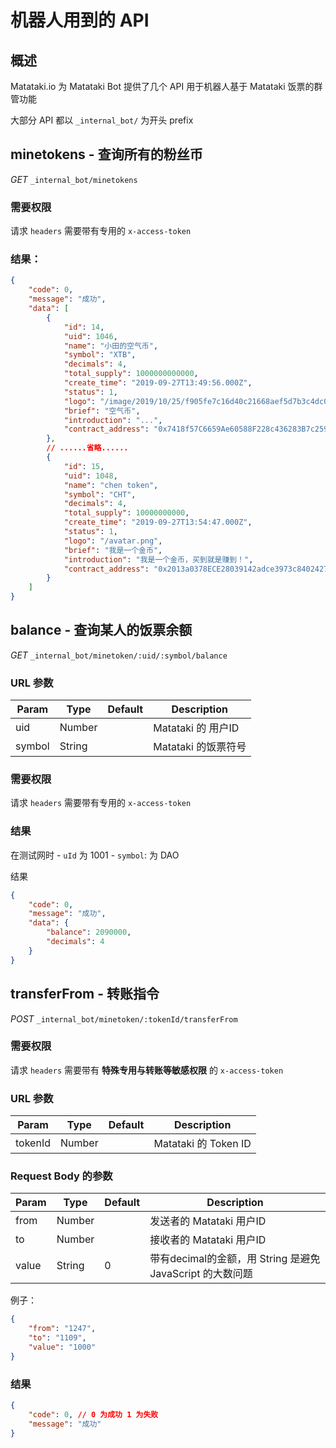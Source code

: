 # 机器人用到的 API

## 概述

Matataki.io 为 Matataki Bot 提供了几个 API 用于机器人基于 Matataki 饭票的群管功能

大部分 API 都以 `_internal_bot/` 为开头 prefix


## minetokens - 查询所有的粉丝币

*GET* `_internal_bot/minetokens`
### 需要权限
请求 `headers` 需要带有专用的 `x-access-token`
### 结果：

```json
{
    "code": 0,
    "message": "成功",
    "data": [
        {
            "id": 14,
            "uid": 1046,
            "name": "小田的空气币",
            "symbol": "XTB",
            "decimals": 4,
            "total_supply": 1000000000000,
            "create_time": "2019-09-27T13:49:56.000Z",
            "status": 1,
            "logo": "/image/2019/10/25/f905fe7c16d40c21668aef5d7b3c4dc0.png",
            "brief": "空气币",
            "introduction": "...",
            "contract_address": "0x7418f57C6659Ae60588F228c436283B7c25992E8"
        },
        // ......省略......
        {
            "id": 15,
            "uid": 1048,
            "name": "chen token",
            "symbol": "CHT",
            "decimals": 4,
            "total_supply": 10000000000,
            "create_time": "2019-09-27T13:54:47.000Z",
            "status": 1,
            "logo": "/avatar.png",
            "brief": "我是一个金币",
            "introduction": "我是一个金币，买到就是赚到！",
            "contract_address": "0x2013a0378ECE28039142adce3973c8402427F6D3"
        }
    ]
}
```




## balance - 查询某人的饭票余额
*GET* `_internal_bot/minetoken/:uid/:symbol/balance`
### URL 参数

| Param            | Type    | Default            | Description   |
| ---------------- | ------- | ------------------ | -------------------------------------- |
| uid          | Number  |  |  Matataki 的 用户ID     |
| symbol     | String |              | Matataki 的饭票符号   |

### 需要权限
请求 `headers` 需要带有专用的 `x-access-token`
### 结果
在测试网时
    - `uId` 为 1001
    - `symbol`: 为 DAO

结果
```json
{
    "code": 0,
    "message": "成功",
    "data": {
        "balance": 2090000,
        "decimals": 4
    }
}
```


## transferFrom - 转账指令
*POST* `_internal_bot/minetoken/:tokenId/transferFrom`
### 需要权限
请求 `headers` 需要带有 **特殊专用与转账等敏感权限** 的 `x-access-token`
### URL 参数

| Param            | Type    | Default            | Description   |
| ---------------- | ------- | ------------------ | -------------------------------------- |
| tokenId          | Number  |  |  Matataki 的 Token ID     |

### Request Body 的参数 

| Param            | Type    | Default            | Description   |
| ---------------- | ------- | ------------------ | -------------------------------------- |
| from          | Number  |  |  发送者的 Matataki 用户ID     |
| to     | Number |              | 接收者的 Matataki 用户ID  |
| value     | String |     0         | 带有decimal的金额，用 String 是避免 JavaScript 的大数问题   |

例子：
```json
{
	"from": "1247", 
	"to": "1109",
	"value": "1000"
}
```
### 结果
```json
{
    "code": 0, // 0 为成功 1 为失败
    "message": "成功"
}
```